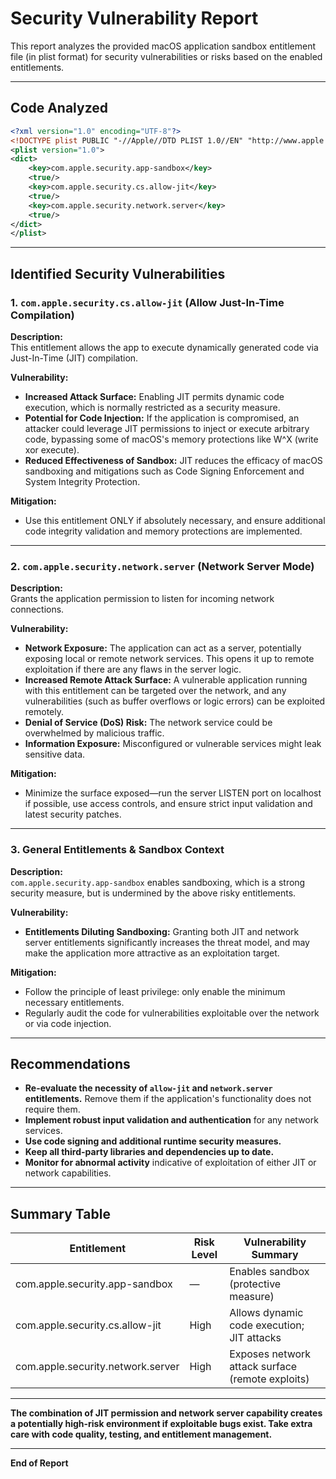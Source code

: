 # Security Vulnerability Report

This report analyzes the provided macOS application sandbox entitlement file (in plist format) for security vulnerabilities or risks based on the enabled entitlements.

---

## Code Analyzed

```xml
<?xml version="1.0" encoding="UTF-8"?>
<!DOCTYPE plist PUBLIC "-//Apple//DTD PLIST 1.0//EN" "http://www.apple.com/DTDs/PropertyList-1.0.dtd">
<plist version="1.0">
<dict>
	<key>com.apple.security.app-sandbox</key>
	<true/>
	<key>com.apple.security.cs.allow-jit</key>
	<true/>
	<key>com.apple.security.network.server</key>
	<true/>
</dict>
</plist>
```

---

## Identified Security Vulnerabilities

### 1. `com.apple.security.cs.allow-jit` (Allow Just-In-Time Compilation)

**Description:**  
This entitlement allows the app to execute dynamically generated code via Just-In-Time (JIT) compilation.

**Vulnerability:**  
- **Increased Attack Surface:** Enabling JIT permits dynamic code execution, which is normally restricted as a security measure.
- **Potential for Code Injection:** If the application is compromised, an attacker could leverage JIT permissions to inject or execute arbitrary code, bypassing some of macOS's memory protections like W^X (write xor execute).
- **Reduced Effectiveness of Sandbox:** JIT reduces the efficacy of macOS sandboxing and mitigations such as Code Signing Enforcement and System Integrity Protection.

**Mitigation:**  
- Use this entitlement ONLY if absolutely necessary, and ensure additional code integrity validation and memory protections are implemented.

---

### 2. `com.apple.security.network.server` (Network Server Mode)

**Description:**  
Grants the application permission to listen for incoming network connections.

**Vulnerability:**
- **Network Exposure:** The application can act as a server, potentially exposing local or remote network services. This opens it up to remote exploitation if there are any flaws in the server logic.
- **Increased Remote Attack Surface:** A vulnerable application running with this entitlement can be targeted over the network, and any vulnerabilities (such as buffer overflows or logic errors) can be exploited remotely.
- **Denial of Service (DoS) Risk:** The network service could be overwhelmed by malicious traffic.
- **Information Exposure:** Misconfigured or vulnerable services might leak sensitive data.

**Mitigation:**  
- Minimize the surface exposed—run the server LISTEN port on localhost if possible, use access controls, and ensure strict input validation and latest security patches.

---

### 3. General Entitlements & Sandbox Context

**Description:**  
`com.apple.security.app-sandbox` enables sandboxing, which is a strong security measure, but is undermined by the above risky entitlements.

**Vulnerability:**  
- **Entitlements Diluting Sandboxing:** Granting both JIT and network server entitlements significantly increases the threat model, and may make the application more attractive as an exploitation target. 

**Mitigation:**  
- Follow the principle of least privilege: only enable the minimum necessary entitlements.
- Regularly audit the code for vulnerabilities exploitable over the network or via code injection.

---

## Recommendations

- **Re-evaluate the necessity of `allow-jit` and `network.server` entitlements.** Remove them if the application's functionality does not require them.
- **Implement robust input validation and authentication** for any network services.
- **Use code signing and additional runtime security measures.**
- **Keep all third-party libraries and dependencies up to date.**
- **Monitor for abnormal activity** indicative of exploitation of either JIT or network capabilities.

---

## Summary Table

| Entitlement                              | Risk Level | Vulnerability Summary                          |
|------------------------------------------|------------|------------------------------------------------|
| com.apple.security.app-sandbox           | —          | Enables sandbox (protective measure)           |
| com.apple.security.cs.allow-jit          | High       | Allows dynamic code execution; JIT attacks     |
| com.apple.security.network.server        | High       | Exposes network attack surface (remote exploits)|

---

**The combination of JIT permission and network server capability creates a potentially high-risk environment if exploitable bugs exist. Take extra care with code quality, testing, and entitlement management.**

---

**End of Report**
